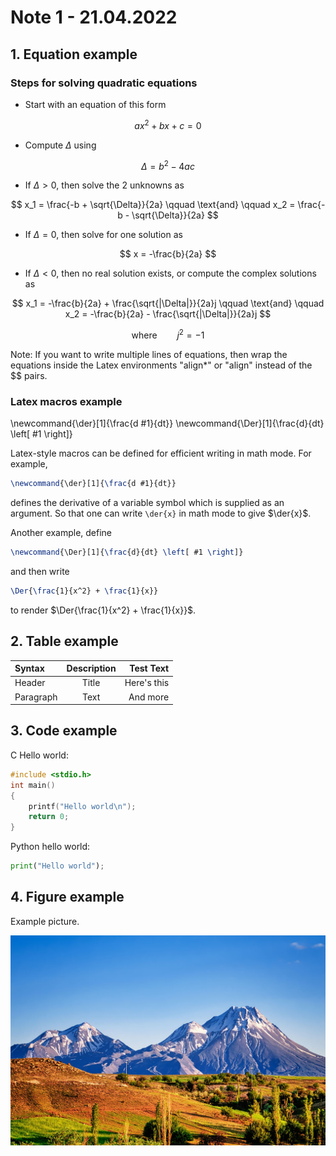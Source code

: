 # Note 1 - 21.04.2022

## 1. Equation example

### Steps for solving quadratic equations

- Start with an equation of this form

$$
ax^2 + bx + c = 0
$$

- Compute $\Delta$ using

$$
\Delta = b^2 - 4ac
$$

- If $\Delta > 0$, then solve the 2 unknowns as

$$
x_1 = \frac{-b + \sqrt{\Delta}}{2a} \qquad \text{and} \qquad x_2 = \frac{-b - \sqrt{\Delta}}{2a}
$$

- If $\Delta = 0$, then solve for one solution as

$$
x = -\frac{b}{2a}
$$

- If $\Delta < 0$, then no real solution exists, or compute the complex solutions as

$$
x_1 = -\frac{b}{2a} + \frac{\sqrt{|\Delta|}}{2a}j \qquad \text{and} \qquad x_2 = -\frac{b}{2a} - \frac{\sqrt{|\Delta|}}{2a}j
$$

$$
\text{where} \qquad j^2 = -1
$$

Note: If you want to write multiple lines of equations, then wrap the equations inside the Latex environments "align*" or "align" instead of the $$ pairs.

### Latex macros example

\newcommand{\der}[1]{\frac{d #1}{dt}}
\newcommand{\Der}[1]{\frac{d}{dt} \left[ #1 \right]}

Latex-style macros can be defined for efficient writing in math mode. For example,

```latex
\newcommand{\der}[1]{\frac{d #1}{dt}}
```

defines the derivative of a variable symbol which is supplied as an argument. So that one can write `\der{x}` in math mode to give $\der{x}$.

Another example, define

```latex
\newcommand{\Der}[1]{\frac{d}{dt} \left[ #1 \right]}
```

and then write

```latex
\Der{\frac{1}{x^2} + \frac{1}{x}}
```

to render $\Der{\frac{1}{x^2} + \frac{1}{x}}$.

## 2. Table example

| Syntax      | Description | Test Text     |
| :---        |    :----:   |          ---: |
| Header      | Title       | Here's this   |
| Paragraph   | Text        | And more      |

## 3. Code example

C Hello world:

```c
#include <stdio.h>
int main()
{
    printf("Hello world\n");
    return 0;
}
```

Python hello world:

```python
print("Hello world");
```

## 4. Figure example

Example picture.

![Mountain](./mountain.jpg)
